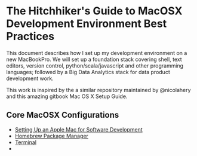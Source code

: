 # The Hitchhiker's Guide to MacOSX Development Environment Best Practices

This document describes how I set up my development environment on a new MacBookPro. We will set up a foundation stack covering shell, text editors, version control, python/scala/javascript and other programming languages; followed by a Big Data Analytics stack for data product development work.

This work is inspired by the a similar repository maintained by @nicolahery and this amazing gitbook Mac OS X Setup Guide.


## Core MacOSX Configurations

* [Setting Up an Apple Mac for Software Development](core/macosx-getting-started.md)
* [Homebrew Package Manager](core/homebrew.md)
* [Terminal](core/terminal.md)
* 